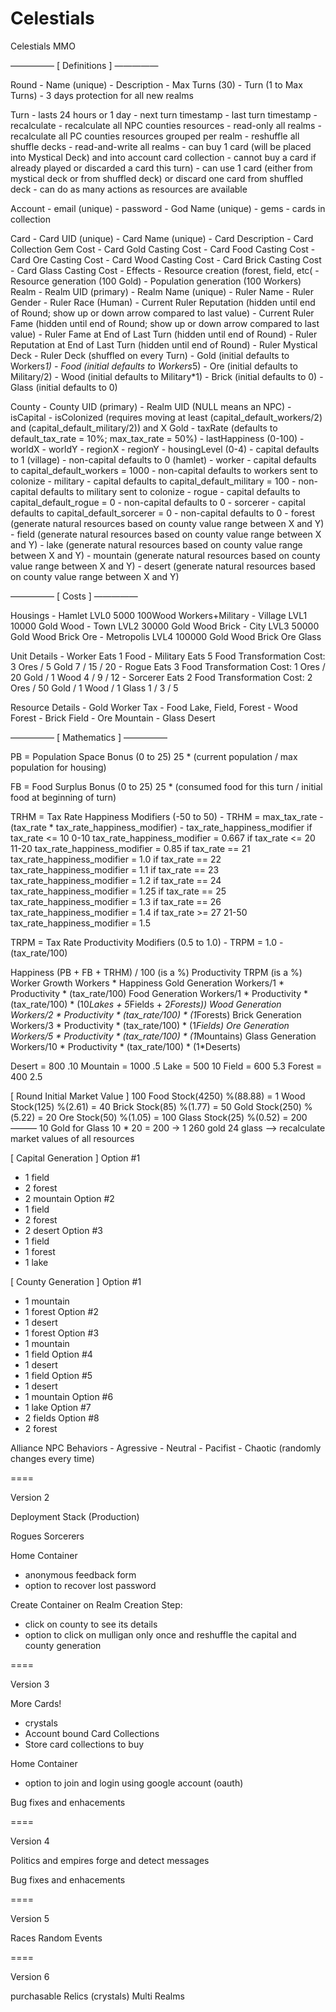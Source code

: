 # Celestials
Celestials MMO

————— [ Definitions ] —————

Round
	- Name (unique)
	- Description
	- Max Turns (30)
	- Turn (1 to Max Turns)
	- 3 days protection for all new realms

Turn
	- lasts 24 hours or 1 day
	- next turn timestamp
	- last turn timestamp
		- recalculate
			- recalculate all NPC counties resources
			- read-only all realms
			- recalculate all PC counties resources grouped per realm
			- reshuffle all shuffle decks
			- read-and-write all realms
	- can buy 1 card (will be placed into Mystical Deck) and into account card collection
		- cannot buy a card if already played or discarded a card this turn)
	- can use 1 card (either from mystical deck or from shuffled deck) or discard one card from shuffled deck
	- can do as many actions as resources are available

Account
	- email (unique)
	- password
	- God Name (unique)
	- gems
	- cards in collection

Card
	- Card UID (unique)
	- Card Name (unique)
	- Card Description
	- Card Collection Gem Cost
	- Card Gold Casting Cost
	- Card Food Casting Cost
	- Card Ore Casting Cost
	- Card Wood Casting Cost
	- Card Brick Casting Cost
	- Card Glass Casting Cost
		- Effects
			- Resource creation (forest, field, etc(
			- Resource generation (100 Gold)
			- Population generation (100 Workers)
Realm
	- Realm UID (primary)
	- Realm Name (unique)
	- Ruler Name
	- Ruler Gender
	- Ruler Race (Human)
	- Current Ruler Reputation (hidden until end of Round; show up or down arrow compared to last value)
	- Current  Ruler Fame (hidden until end of Round; show up or down arrow compared to last value)
	- Ruler Fame at End of Last Turn (hidden until end of Round)
	- Ruler Reputation at End of Last Turn (hidden until end of Round)
	- Ruler Mystical Deck
	- Ruler Deck (shuffled on every Turn)
	- Gold	(initial defaults to Workers*1)
	- Food	(initial defaults to Workers*5)
	- Ore	(initial defaults to Military/2)
	- Wood  (initial defaults to Military*1)
	- Brick	(initial defaults to 0)
	- Glass (initial defaults to 0)

County
	- County UID (primary)
	- Realm UID (NULL means an NPC)
	- isCapital
	- isColonized (requires moving at least (capital_default_workers/2) and (capital_default_military/2)) and X Gold
	- taxRate (defaults to default_tax_rate = 10%; max_tax_rate = 50%)
	- lastHappiness (0-100)
	- worldX
	- worldY
	- regionX
	- regionY
	- housingLevel (0-4)
		- capital defaults to 1 (village)
		- non-capital defaults to 0 (hamlet)
	- worker
		- capital defaults to capital_default_workers = 1000
		- non-capital defaults to workers sent to colonize
	- military
		- capital defaults to capital_default_military = 100
		- non-capital defaults to military sent to colonize
	- rogue
		- capital defaults to capital_default_rogue = 0
		- non-capital defaults to 0
	- sorcerer
		- capital defaults to capital_default_sorcerer = 0
		- non-capital defaults to 0
	- forest (generate natural resources based on county value range between X and Y)
	- field (generate natural resources based on county value range between X and Y)
	- lake (generate natural resources based on county value range between X and Y)
	- mountain (generate natural resources based on county value range between X and Y)
	- desert (generate natural resources based on county value range between X and Y)


————— [ Costs ] —————

Housings
	- Hamlet		LVL0	5000		100Wood Workers+Military
	- Village		LVL1	10000		Gold Wood
	- Town			LVL2	30000		Gold Wood Brick
	- City			LVL3	50000		Gold Wood Brick Ore
	- Metropolis		LVL4	100000		Gold Wood Brick Ore Glass

Unit Details
	- Worker	Eats 1 Food
	- Military	Eats 5 Food	Transformation Cost: 3 Ores / 5 Gold				7 / 15 /  20
	- Rogue		Eats 3 Food	Transformation Cost: 1 Ores / 20 Gold / 1 Wood			4 /  9 /  12
	- Sorcerer	Eats 2 Food	Transformation Cost: 2 Ores / 50 Gold / 1 Wood / 1 Glass	1 /  3 /  5

Resource Details
	- Gold		Worker Tax
	- Food		Lake, Field, Forest
	- Wood		Forest
	- Brick		Field
	- Ore		Mountain
	- Glass		Desert


————— [ Mathematics ] —————

PB = Population Space Bonus	(0 to 25)
	25 * (current population / max population for housing)

FB = Food Surplus Bonus		(0 to 25)
	25 * (consumed food for this turn / initial food at beginning of turn)

TRHM = Tax Rate Happiness Modifiers (-50 to 50)
	- TRHM = max_tax_rate - (tax_rate * tax_rate_happiness_modifier)
		- tax_rate_happiness_modifier
			if tax_rate <= 10	0-10	tax_rate_happiness_modifier = 0.667
			if tax_rate <= 20	11-20	tax_rate_happiness_modifier = 0.85
			if tax_rate == 21		tax_rate_happiness_modifier = 1.0
			if tax_rate == 22		tax_rate_happiness_modifier = 1.1
			if tax_rate == 23		tax_rate_happiness_modifier = 1.2
			if tax_rate == 24		tax_rate_happiness_modifier = 1.25
			if tax_rate == 25		tax_rate_happiness_modifier = 1.3
			if tax_rate == 26		tax_rate_happiness_modifier = 1.4
			if tax_rate >= 27	21-50	tax_rate_happiness_modifier = 1.5
	
TRPM = Tax Rate Productivity Modifiers	(0.5 to 1.0)
	- TRPM = 1.0 - (tax_rate/100)

Happiness			(PB + FB + TRHM) / 100	(is a %)
Productivity			TRPM			(is a %)
Worker Growth			Workers    * Happiness
Gold Generation			Workers/1  * Productivity * (tax_rate/100)
Food Generation			Workers/1  * Productivity * (tax_rate/100) * (10*Lakes + 5*Fields + 2*Forests))
Wood Generation			Workers/2  * Productivity * (tax_rate/100) * (1*Forests)
Brick Generation		Workers/3  * Productivity * (tax_rate/100) * (1*Fields)
Ore Generation			Workers/5  * Productivity * (tax_rate/100) * (1*Mountains)
Glass Generation		Workers/10 * Productivity * (tax_rate/100) * (1*Deserts)

Desert   = 800  .10
Mountain = 1000  .5
Lake	 = 500   10
Field	 = 600   5.3
Forest	 = 400   2.5


[ Round Initial Market Value ] 100
Food  Stock(4250) %(88.88) = 1
Wood  Stock(125)  %(2.61)  = 40
Brick Stock(85)   %(1.77)  = 50
Gold  Stock(250)  %(5.22)  = 20
Ore   Stock(50)   %(1.05)  = 100
Glass Stock(25)   %(0.52)  = 200
———
10 Gold for Glass
10 * 20 = 200 -> 1
260 gold
24 glass
—> recalculate market values of all resources


[ Capital Generation ]
Option #1
  - 1 field
  - 2 forest
  - 2 mountain
Option #2
  - 1 field
  - 2 forest
  - 2 desert
Option #3
  - 1 field
  - 1 forest
  - 1 lake

[ County Generation ]
Option #1
  - 1 mountain
  - 1 forest
Option #2
  - 1 desert
  - 1 forest
Option #3
  - 1 mountain
  - 1 field
Option #4
  - 1 desert
  - 1 field
Option #5
  - 1 desert
  - 1 mountain
Option #6
  - 1 lake
Option #7
  - 2 fields
Option #8
  - 2 forest




Alliance NPC Behaviors
	- Agressive
	- Neutral
	- Pacifist
	- Chaotic (randomly changes every time)	





====

Version 2

Deployment Stack (Production)

Rogues
Sorcerers

Home Container
  - anonymous feedback form
  - option to recover lost password

Create Container on Realm Creation Step:
  - click on county to see its details
  - option to click on mulligan only once and reshuffle the capital and county generation


====

Version 3

More Cards!
 - crystals
 - Account bound Card Collections
 - Store card collections to buy

Home Container
  - option to join and login using google account (oauth)

Bug fixes and enhacements

====

Version 4

Politics and empires
forge and detect messages

Bug fixes and enhacements

====

Version 5

Races
Random Events

====

Version 6

purchasable Relics (crystals)
Multi Realms




